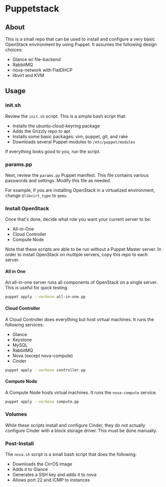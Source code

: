 # Puppetstack

## About

This is a small repo that can be used to install and configure a
very basic OpenStack environment by using Puppet. It assumes the
following design choices:

  * Glance w/ file-backend
  * RabbitMQ
  * nova-network with FlatDHCP
  * libvirt and KVM

## Usage

### init.sh

Review the `init.sh` script. This is a simple bash script that:

  * Installs the ubuntu-cloud-keyring package
  * Adds the Grizzly repo to apt
  * Installs some basic packages: vim, puppet, git, and rake
  * Downloads several Puppet modules to `/etc/puppet/modules`

If everything looks good to you, run the script.

### params.pp

Next, review the `params.pp` Puppet manifest. This file contains various passwords
and settings. Modify this file as needed.

For example, if you are installing OpenStack in a virtualized environment, change
`$libvirt_type` to `qemu`.

### Install OpenStack

Once that's done, decide what role you want your current server to be:

  * All-in-One
  * Cloud Controller
  * Compute Node

Note that these scripts are able to be run without a Puppet Master server. In order
to install OpenStack on multiple servers, copy this repo to each server.

#### All in One

An all-in-one server runs all components of OpenStack on a single server. This is
useful for quick testing.

```bash
puppet apply --verbose all-in-one.pp
```

#### Cloud Controller

A Cloud Controller does everything but host virtual machines. It runs the
following services:

  * Glance
  * Keystone
  * MySQL
  * RabbitMQ
  * Nova (except nova-compute)
  * Cinder

```bash
puppet apply --verbose controller.pp
```

#### Compute Node

A Compute Node hosts virtual machines. It runs the `nova-compute` service.

```bash
puppet apply --verbose compute.pp
```

### Volumes

While these scripts install and configure Cinder, they do not actually
configure Cinder with a block storage driver. This must be done manually.

### Post-Install

The `nova.sh` script is a small bash script that does the following:

  * Downloads the CirrOS image
  * Adds it to Glance
  * Generates a SSH key and adds it to nova
  * Allows port 22 and ICMP to instances

